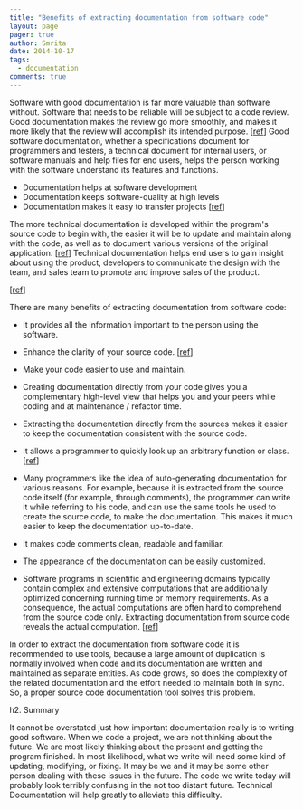 ```yaml
---
title: "Benefits of extracting documentation from software code"
layout: page 
pager: true
author: Smrita
date: 2014-10-17
tags: 
  - documentation
comments: true
---
```

Software with good documentation is far more valuable than software without. 
Software that needs to be reliable will be subject to a code review. Good documentation makes the review go more smoothly, and makes it more likely that the review will accomplish its intended purpose. \[[ref](http://www.av8n.com/computer/htm/good-software.htm)\]
Good software documentation, whether a specifications document for programmers and testers, a technical document for internal users, or software manuals and help files for end users, helps the person working with the software understand its features and functions. 

* Documentation helps at software development
* Documentation keeps software-quality at high levels
* Documentation makes it easy to transfer projects \[[ref](http://www.av8n.com/computer/htm/good-software.htm)\]

The more technical documentation is developed within the program's source code to begin with, the easier it will be to update and maintain along with the code, as well as to document various versions of the original application. \[[ref](http://www.wikihow.com/Write-Software-Documentation)\]
Technical documentation helps end users to gain insight about using the product, developers to communicate the design with the team, and sales team to promote and improve sales of the product. 

\[[ref](http://www.hcltech.com/blogs/engineering-and-rd-services/technical-documentation-benefits-and-significance)\]

There are many benefits of extracting documentation from software code:

* It provides all the information important to the person using the software.
* Enhance the clarity of your source code. \[[ref](http://www.ptlogica.com/TwinText/)\]
* Make your code easier to use and maintain.
* Creating documentation directly from your code gives you a complementary high-level view that helps you and your peers while coding and at maintenance / refactor time. 
* Extracting the documentation directly from the sources makes it easier to keep the documentation consistent with the source code.
* It allows a programmer to quickly look up an arbitrary function or class. \[[ref](http://www.uacoders.com/software/software_documentation.html)\]
* Many programmers like the idea of auto-generating documentation for various reasons. For example, because it is extracted from the source code itself (for example, through comments), the programmer can write it while referring to his code, and can use the same tools he used to create the source code, to make the documentation. This makes it much easier to keep the documentation up-to-date. 
* It makes code comments clean, readable and familiar.
* The appearance of the documentation can be easily customized.

* Software programs in scientific and engineering domains typically contain complex and extensive computations that are additionally optimized concerning running time or memory requirements. As a consequence, the actual computations are often hard to comprehend from the source code only. Extracting documentation from source code reveals the actual computation. \[[ref](http://www.computer.org/csdl/proceedings/csmr/2013/4948/00/4948a399-abs.html)\]

In order to extract the documentation from software code it is recommended to use tools, because a large amount of duplication is normally involved when code and its documentation are written and maintained as separate entities. As code grows, so does the complexity of the related documentation and the effort needed to maintain both in sync. So, a proper source code documentation tool solves this problem.

h2. Summary

It cannot be overstated just how important documentation really is to writing good software. When we code a project, we are not thinking about the future. We are most likely thinking about the present and getting the program finished. In most likelihood, what we write will need some kind of updating, modifying, or fixing. It may be we and it may be some other person dealing with these issues in the future. The code we write today will probably look terribly confusing in the not too distant future. Technical Documentation will help greatly to alleviate this difficulty.
